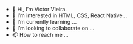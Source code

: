 - 👋 Hi, I’m Victor Vieira.
- 👀 I’m interested in HTML, CSS, React Native...
- 🌱 I’m currently learning ...
- 💞️ I’m looking to collaborate on ...
- 📫 How to reach me ...

<!---
VictorDS27/VictorDS27 is a ✨ special ✨ repository because its `README.md` (this file) appears on your GitHub profile.
You can click the Preview link to take a look at your changes.
--->
